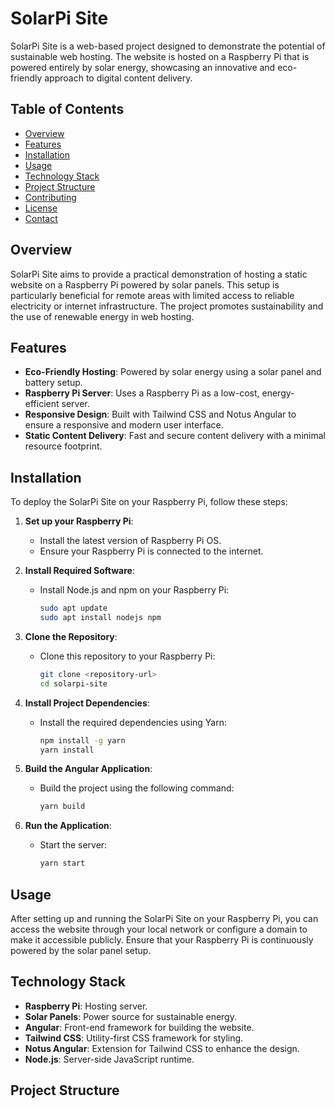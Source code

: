 # SolarPi Site

SolarPi Site is a web-based project designed to demonstrate the potential of sustainable web hosting. The website is hosted on a Raspberry Pi that is powered entirely by solar energy, showcasing an innovative and eco-friendly approach to digital content delivery.

## Table of Contents
- [Overview](#overview)
- [Features](#features)
- [Installation](#installation)
- [Usage](#usage)
- [Technology Stack](#technology-stack)
- [Project Structure](#project-structure)
- [Contributing](#contributing)
- [License](#license)
- [Contact](#contact)

## Overview

SolarPi Site aims to provide a practical demonstration of hosting a static website on a Raspberry Pi powered by solar panels. This setup is particularly beneficial for remote areas with limited access to reliable electricity or internet infrastructure. The project promotes sustainability and the use of renewable energy in web hosting.

## Features

- **Eco-Friendly Hosting**: Powered by solar energy using a solar panel and battery setup.
- **Raspberry Pi Server**: Uses a Raspberry Pi as a low-cost, energy-efficient server.
- **Responsive Design**: Built with Tailwind CSS and Notus Angular to ensure a responsive and modern user interface.
- **Static Content Delivery**: Fast and secure content delivery with a minimal resource footprint.

## Installation

To deploy the SolarPi Site on your Raspberry Pi, follow these steps:

1. **Set up your Raspberry Pi**:
   - Install the latest version of Raspberry Pi OS.
   - Ensure your Raspberry Pi is connected to the internet.

2. **Install Required Software**:
   - Install Node.js and npm on your Raspberry Pi:
     ```bash
     sudo apt update
     sudo apt install nodejs npm
     ```

3. **Clone the Repository**:
   - Clone this repository to your Raspberry Pi:
     ```bash
     git clone <repository-url>
     cd solarpi-site
     ```

4. **Install Project Dependencies**:
   - Install the required dependencies using Yarn:
     ```bash
     npm install -g yarn
     yarn install
     ```

5. **Build the Angular Application**:
   - Build the project using the following command:
     ```bash
     yarn build
     ```

6. **Run the Application**:
   - Start the server:
     ```bash
     yarn start
     ```

## Usage

After setting up and running the SolarPi Site on your Raspberry Pi, you can access the website through your local network or configure a domain to make it accessible publicly. Ensure that your Raspberry Pi is continuously powered by the solar panel setup.

## Technology Stack

- **Raspberry Pi**: Hosting server.
- **Solar Panels**: Power source for sustainable energy.
- **Angular**: Front-end framework for building the website.
- **Tailwind CSS**: Utility-first CSS framework for styling.
- **Notus Angular**: Extension for Tailwind CSS to enhance the design.
- **Node.js**: Server-side JavaScript runtime.

## Project Structure

